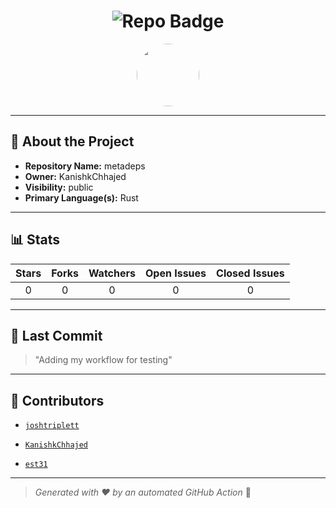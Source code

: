 <h1 align="center">
    <img src="https://img.shields.io/badge/metadeps-🎯-blueviolet?style=for-the-badge" alt="Repo Badge">
  </h1>
  
  <p align="center">
    <img src="https://avatars.githubusercontent.com/u/121193249?v=4" width="100" style="border-radius:50%;">
  </p>
  
  ---
  
  ## 📖 About the Project
  - **Repository Name:** metadeps
  - **Owner:** KanishkChhajed
  - **Visibility:** public
  - **Primary Language(s):** Rust
  
  ---
  
  ## 📊 Stats
  
  | Stars | Forks | Watchers | Open Issues | Closed Issues |
  |:----:|:-----:|:--------:|:-----------:|:-------------:|
  | 0 | 0 | 0 | 0 | 0 |
  
  ---
  
  ## 📢 Last Commit
  
  > "Adding my workflow for  testing"
  
  ---
  
  ## 🤝 Contributors
  
  
  - [`joshtriplett`](#)
  
  - [`KanishkChhajed`](#)
  
  - [`est31`](#)
  
  
  ---
  
  > *Generated with ❤️ by an automated GitHub Action* 🚀
  